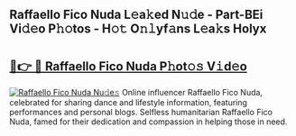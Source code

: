 ## Raffaello Fico Nuda L𝚎a𝚔ed N𝚞𝚍e - Part-BEi Vi𝚍𝚎o P𝚑𝚘tos - H𝚘𝚝 O𝚗𝚕yf𝚊ns L𝚎a𝚔s Holyx

# <h2><a href="http://kf0eamv.oniu.top/?m=Raffaello+Fico+Nuda">🔗👉 🔴 Raffaello Fico Nuda P𝚑ot𝚘𝚜 V𝚒d𝚎o</a></h2>

[![Raffaello Fico Nuda Nu𝚍e𝚜](https://i.imgur.com/0qMVB7G.gif)](http://kf0eamv.oniu.top/?m=Raffaello+Fico+Nuda)
Online influencer Raffaello Fico Nuda, celebrated for sharing dance and lifestyle information, featuring performances and personal blogs. Selfless humanitarian Raffaello Fico Nuda, famed for their dedication and compassion in helping those in need.  
